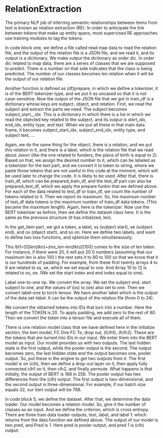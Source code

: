 # RelationExtraction
The primary NLP job of inferring semantic relationships between items from text is known as relation extraction (RE). In order to anticipate the link between tokens that make up entity spans, most supervised RE approaches use training modules to tag the tokens.



In code block one, we define a file called read map data to read the relation file, and the output of the relation file is a JSON file, and we read it, and its output is a dictionary.  We make output the dictionary as order dic. In order dic related to map data, there are a series of classes that we are supposed to predict. There is a number on that side indicates that the class is being predicted. The number of our classes becomes len relation when it will be the output of our relation file.

Another function is defined as (df)prepare, in which we define a tokenizer, it is of the BERT tokenizer type, and we put it as uncased so that it is not case-sensitive. Now the output of the JSON file that we got in train_df is a dictionary whose keys are subject, object, and relation. First, we read the subject and extract the parts we need. The subject becomes subject_start__idx. This is a dictionary in which there is a list in which we read the objected key related to the subject, and its output is stert_idx, end_idx, entity type, and text. When we put all these in that main data frame, it becomes subject_start_idx, subject_end_idx, entity type, and subject text, ...
 
Again, we do the same thing for the object, there is a relation, and we put this relation in it, and there is a label, which is the relation file that we read about Jason (like the one related to funders, the place of birth is equal to 2). Based on that, we assign the desired number to it, which can be labeled as a tokenizer for the text part, and we convert it to token to string, where we paste those tokens that are not useful in this code at the moment, which will be used later to change the code. It is likely to be used. After that, there is train_df, which can be prepared_train_df, and the test_df part can also be prepared_test_df, which we apply the prepare funkin that we defined above. For each of the data related to test_df or train_df, we count the number of tokens related to it. Then we report its maximum. So, the maximum number of test_df data tokens is the maximum number of train_df data tokens. (This became the maximum length).
Again, here is the tokenizer. Now use the BERT tokenizer as before, then we define the dataset class here. It is the same as the previous structure (it has initialized, len).

In the get_item part, we got a token, a label, ss (subject start), se (subject end), and os (object start), and so on. Here we define two labels, and want to define two loss functions, and optimize them simultaneously.
 
This lbl1=[0]*len(tkn)+(mx_len-len(tkn))*[100] comes to the size of len token. For instance, if there were 20, it will put 20 0 numbers (assuming that our maximum len is also 100 ) the rest sets it to 80 to 100 so that we know that it is our hundreds of padding. For example, from these first twenty arrays 4 to 6 are related to ss, se, which we set equal to one. And Array 10 to 12 is related to os, oe. (We set the start index and end index equal to one).

Label one-to-one np. We convert the array. We set the subject end, start subject to one, and the values of (os) to (oe) also set to one. Then we convert label-one to torch tensor. We have another label which is the output of the data set-label. It can be the output of the relation file (from 0 to 24).
 
We convert the obtained tokens into IDs that turn into a number. Here the length of the TOKEN is 20. To apply padding, we add zero to the rest of 80. Then we convert the token into a tensor file and execute all of them.
 
There is one relation model class that we have defined here in the initialize section, the bert model, FC One FC To, drop out, (fclh1), (fclh2). These are the tokens that are turned into IDs in our input. We enter them into the BERT model as input. Our model provides us with two outputs. The last hidden state is the first output, while the pooler output is the second.
The output becomes zero, the last hidden state and the output becomes one, pooler output. So, put these in the engine to get two outputs from it. The first model is on (clh), then we define a drop-out layer on it, then apply fully connected clh1 on it, then clh2, and finally permute. What happens is that initially, the output of BERT is 168 in 256. The pooler output has two differences from the (clh) output. The first output is two-dimensional, and the second output is three-dimensional. For example, if our batch size equals 32, our bert output will be 768.
 
In code block 5, we define the dataset. After that, we determine the data loader. Our model becomes a relation model. So, give it the number of classes as an input. And we define the criterion, which is cross entropy. There are three train data loader outputs, text, label, and label 1. which returns from the data function we defined above. The output of our model  is two pred, and Pred is 1. Here pred is pooler output, and pred 1 is (clh) output.
